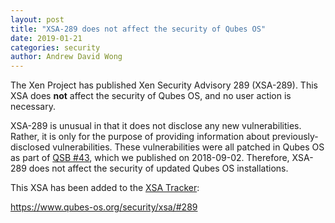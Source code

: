 ```yaml
---
layout: post
title: "XSA-289 does not affect the security of Qubes OS"
date: 2019-01-21
categories: security
author: Andrew David Wong
---
```


The Xen Project has published Xen Security Advisory 289 (XSA-289).
This XSA does **not** affect the security of Qubes OS, and no user
action is necessary.

XSA-289 is unusual in that it does not disclose any new
vulnerabilities. Rather, it is only for the purpose of providing
information about previously-disclosed vulnerabilities. These
vulnerabilities were all patched in Qubes OS as part of [QSB #43],
which we published on 2018-09-02. Therefore, XSA-289 does not affect
the security of updated Qubes OS installations.


This XSA has been added to the [XSA Tracker]:

<https://www.qubes-os.org/security/xsa/#289>


[XSA Tracker]: https://www.qubes-os.org/security/xsa/
[QSB #43]: https://www.qubes-os.org/news/2018/09/02/qsb-43/

